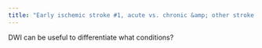 ```yaml
---
title: "Early ischemic stroke #1, acute vs. chronic &amp; other stroke mimics. Epidermoid v. Arachnoid cyst. Abscess v. Necrotic tumors. Herpes vs. diffuse temporal gliomas. DAI extent. Active demyelination."
---
```

DWI can be useful to differentiate what conditions?


